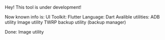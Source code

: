 Hey! This tool is under development!

Now known info is:
UI Toolkit: Flutter
Language: Dart
Avalible utilities:
ADB utility
Image utility
TWRP backup utility (backup manager)

Done:
Image utility
